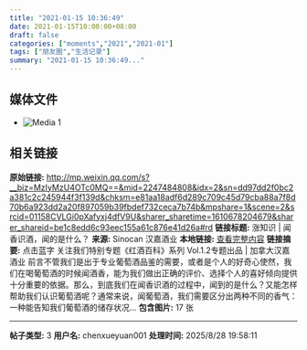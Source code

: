 ```yaml
---
title: "2021-01-15 10:36:49"
date: 2021-01-15T10:00:00+08:00
draft: false
categories: ["moments","2021","2021-01"]
tags: ["朋友圈","生活记录"]
summary: "2021-01-15 10:36:49..."
---
```


## 媒体文件

- ![Media 1](/Moments/photos/2021-01-15/202101151036490.jpg)

## 相关链接

**原始链接:** http://mp.weixin.qq.com/s?__biz=MzIyMzU4OTc0MQ==&mid=2247484808&idx=2&sn=dd97dd2f0bc2a381c2c245944f3f139d&chksm=e81aa18adf6d289c709c45d79cba88a7f8d70b6a923dd2a20f897059b39fbdef732ceca7b74b&mpshare=1&scene=2&srcid=01158CVLGi0pXafyxj4dfV9U&sharer_sharetime=1610678204679&sharer_shareid=be1c8edd6c93eec155a61c876e41d26a#rd
**链接标题:** 涨知识 | 闻香识酒，闻的是什么？
**来源:** Sinocan 汉嘉酒业
**本地链接:** [查看完整内容](/link_content/2021/01/2021-01-15/link_content/)
**链接摘要:** 点击蓝字 关注我们特别专题《红酒百科》系列 Vol.1.2专题出品 | 加拿大汉嘉酒业 前言不管我们是出于专业葡萄酒品鉴的需要，或者是个人的好奇心使然，我们在喝葡萄酒的时候闻酒香，能为我们做出正确的评价、选择个人的喜好倾向提供十分重要的依据。那么，到底我们在闻香识酒的过程中，闻到的是什么？又能怎样帮助我们认识葡萄酒呢？通常来说，闻葡萄酒，我们需要区分出两种不同的香气：一种能告知我们葡萄酒的储存状况...
**包含图片:** 17 张

---

**帖子类型:** 3
**用户名:** chenxueyuan001
**处理时间:** 2025/8/28 19:58:11